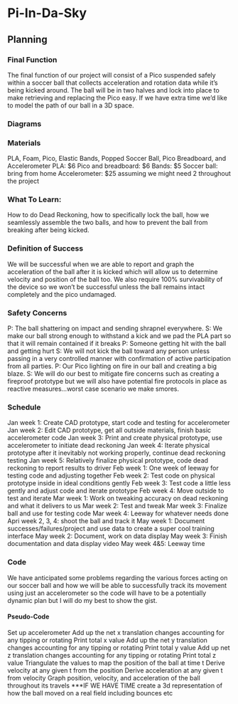 # Pi-In-Da-Sky

## Planning

### Final Function
The final function of our project will consist of a Pico suspended safely within a soccer ball that collects acceleration and rotation data while it’s being kicked around. The ball will be in two halves and lock into place to make retrieving and replacing the Pico easy. If we have extra time we’d like to model the path of our ball in a 3D space.

### Diagrams

### Materials
PLA, Foam, Pico, Elastic Bands, Popped Soccer Ball, Pico Breadboard, and Accelerometer
PLA: $6
Pico and breadboard: $6
Bands: $5
Soccer ball: bring from home
Accelerometer: $25 assuming we might need 2 throughout the project

### What To Learn:
How to do Dead Reckoning, how to specifically lock the ball, how we seamlessly assemble the two balls, and how to prevent the ball from breaking after being kicked. 

### Definition of Success
We will be successful when we are able to report and graph the acceleration of the ball after it is kicked which will allow us to determine velocity and position of the ball too. We also require 100% survivability of the device so we won’t be successful unless the ball remains intact completely and the pico undamaged.

### Safety Concerns
P: The ball shattering on impact and sending shrapnel everywhere.
S: We make our ball strong enough to withstand a kick and we pad the PLA part so that it will remain contained if it breaks
P: Someone getting hit with the ball and getting hurt
S: We will not kick the ball toward any person unless passing in a very controlled manner with confirmation of active participation from all parties.
P: Our Pico lighting on fire in our ball and creating a big blaze.
S: We will do our best to mitigate fire concerns such as creating a fireproof prototype but we will also have potential fire protocols in place as reactive measures…worst case scenario we make smores.

### Schedule
Jan week 1: Create CAD prototype, start code and testing for accelerometer
Jan week 2: Edit CAD prototype, get all outside materials, finish basic accelerometer code
Jan week 3: Print and create physical prototype, use accelerometer to initiate dead reckoning
Jan week 4: Iterate physical prototype after it inevitably not working properly, continue dead reckoning testing
Jan week 5: Relatively finalize physical prototype, code dead reckoning to report results to driver
Feb week 1: One week of leeway for testing code and adjusting together
Feb week 2: Test code on physical prototype inside in ideal conditions gently
Feb week 3: Test code a little less gently and adjust code and iterate prototype
Feb week 4: Move outside to test and iterate
Mar week 1: Work on tweaking accuracy on dead reckoning and what it delivers to us
Mar week 2: Test and tweak
Mar week 3: Finalize ball and use for testing code
Mar week 4: Leeway for whatever needs done
Apri week 2, 3, 4: shoot the ball and track it
May week 1: Document successes/failures/project and use data to create a super cool training interface
May week 2: Document, work on data display
May week 3: Finish documentation and data display video
May week 4&5: Leeway time

### Code
We have anticipated some problems regarding the various forces acting on our soccer ball and how we will be able to successfully track its movement using just an accelerometer so the code will have to be a potentially dynamic plan but I will do my best to show the gist.

  #### Pseudo-Code
  Set up accelerometer
  Add up the net x translation changes accounting for any tipping or rotating
  Print total x value
  Add up the net y translation changes accounting for any tipping or rotating
  Print total y value
  Add up net z translation changes accounting for any tipping or rotating
  Print total z value
  Triangulate the values to map the position of the ball at time t
  Derive velocity at any given t from the position
  Derive acceleration at any given t from velocity
  Graph position, velocity, and acceleration of the ball throughout its travels
  ***IF WE HAVE TIME create a 3d representation of how the ball moved on a real field including bounces etc

